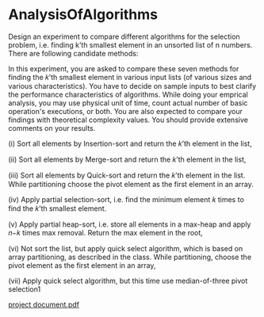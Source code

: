 # AnalysisOfAlgorithms

Design an experiment to compare different algorithms for the selection problem, i.e. finding k’th smallest element in an unsorted list of n numbers. There are following candidate methods:

In this experiment, you are asked to compare these seven methods for finding the 𝑘’th smallest element in various input lists (of various sizes and various characteristics). You have to decide on sample inputs to best clarify the performance characteristics of algorithms. While doing your emprical analysis, you may use physical unit of time, count actual number of basic operation's executions, or both. You are also expected to compare your findings with theoretical complexity values. You should provide extensive comments on your results.


(i) Sort all elements by Insertion-sort and return the 𝑘’th element in the list,

(ii) Sort all elements by Merge-sort and return the 𝑘’th element in the list,

(iii) Sort all elements by Quick-sort and return the 𝑘’th element in the list. While partitioning choose the pivot element as the first element in an array.

(iv) Apply partial selection-sort, i.e. find the minimum element 𝑘 times to find the 𝑘’th smallest element.

(v) Apply partial heap-sort, i.e. store all elements in a max-heap and apply 𝑛−𝑘 times max removal. Return the max element in the root,

(vi) Not sort the list, but apply quick select algorithm, which is based on array partitioning, as described in the class. While partitioning, choose the pivot element as the first element in an array,

(vii) Apply quick select algorithm, but this time use median-of-three pivot selection1

[project document.pdf](https://github.com/holcay92/AnalysisOfAlgorithms/files/8681142/project.document.pdf)
